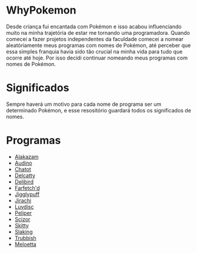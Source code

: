 # WhyPokemon
Desde criança fui encantada com Pokémon e isso acabou influenciando muito na minha trajetória de estar me tornando uma programadora. Quando comecei a fazer projetos independentes da faculdade comecei a nomear aleatóriamente meus programas com nomes de Pokémon, até perceber que essa simples franquia havia sido tão crucial na minha vida para tudo que ocorre até hoje. Por isso decidi continuar nomeando meus programas com nomes de Pokémon.

# Significados
Sempre haverá um motivo para cada nome de programa ser um determinado Pokémon, e esse resositório guardará todos os significados de nomes.

# Programas
- [Alakazam](https://github.com/MarianVulpes/WhyPokemon/blob/main/Alakazam.txt)
- [Audino](https://github.com/MarianVulpes/WhyPokemon/blob/main/Audino.txt)
- [Chatot](https://github.com/MarianVulpes/WhyPokemon/blob/main/Chatot.txt)
- [Delcatty](https://github.com/MarianVulpes/WhyPokemon/blob/main/Delcatty.txt)
- [Delibird](https://github.com/MarianVulpes/WhyPokemon/blob/main/Delibird.txt)
- [Farfetch'd](https://github.com/MarianVulpes/WhyPokemon/blob/main/Farfetch'd.txt)
- [Jigglypuff](https://github.com/MarianVulpes/WhyPokemon/blob/main/Jigglypuff.txt)
- [Jirachi](https://github.com/MarianVulpes/WhyPokemon/blob/main/Jirachi.txt)
- [Luvdisc](https://github.com/MarianVulpes/WhyPokemon/blob/main/Luvdisc.txt)
- [Peliper](https://github.com/MarianVulpes/WhyPokemon/blob/main/Peliper.txt)
- [Scizor](https://github.com/MarianVulpes/WhyPokemon/blob/main/Scizor.txt)
- [Skitty](https://github.com/MarianVulpes/WhyPokemon/blob/main/Skitty.txt)
- [Slaking](https://github.com/MarianVulpes/WhyPokemon/blob/main/Slaking.txt)
- [Trubbish](https://github.com/MarianVulpes/WhyPokemon/blob/main/Trubbish.txt)
- [Meloetta](https://github.com/MarianVulpes/WhyPokemon/blob/main/Meloetta.txt)


